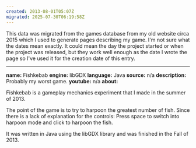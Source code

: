```yaml
---
created: 2013-08-01T05:07Z
migrated: 2025-07-30T06:19:58Z
---
```


This data was migrated from the games database from my old website circa 2015 which I used to generate pages describing my game. I'm not sure what the dates mean exactly. It could mean the day the project started or when the project was released, but they work well enough as the date I wrote the page so I've used it for the creation date of this entry.

---

**name:** Fishkebab
**engine:** libGDX
**language:** Java
**source:** n/a
**description:** Probably my worst game.
**youtube:** n/a
**about:**

Fishkebab is a gameplay mechanics experiment that I made in the summer of 2013.

The point of the game is to try to harpoon the greatest number of fish. Since there is a lack of explanation for the controls: Press space to switch into harpoon mode and click to harpoon the fish.

It was written in Java using the libGDX library and was finished in the Fall of 2013.
